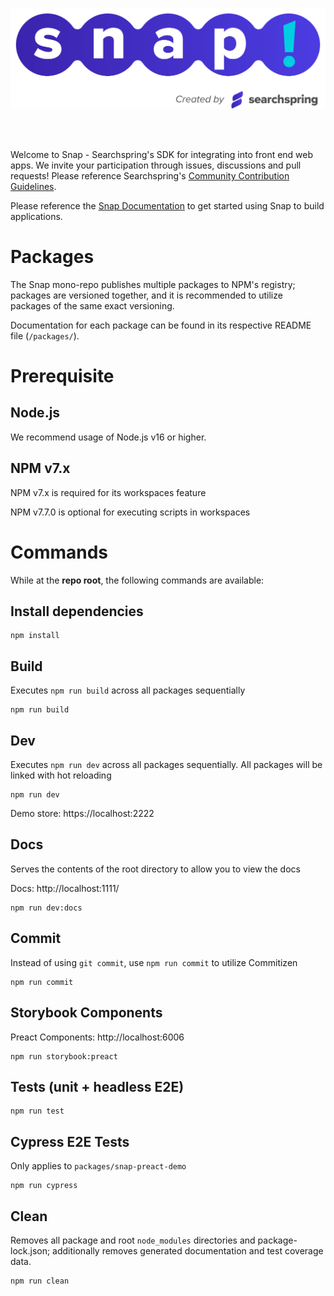 <p align="center">
  <img src="images/flat-logo-snap.svg"/>  
</p>
<br/><br/>

Welcome to Snap - Searchspring's SDK for integrating into front end web apps. We invite your participation through issues, discussions and pull requests! Please reference Searchspring's [Community Contribution Guidelines](https://github.com/searchspring/community/blob/main/CONTRIBUTING.md).

Please reference the [Snap Documentation](https://searchspring.github.io/snap/) to get started using Snap to build applications.

# Packages
The Snap mono-repo publishes multiple packages to NPM's registry; packages are versioned together, and it is recommended to utilize packages of the same exact versioning.

Documentation for each package can be found in its respective README file (`/packages/`).

# Prerequisite

## Node.js
We recommend usage of Node.js v16 or higher.
## NPM v7.x

NPM v7.x is required for its workspaces feature

NPM v7.7.0 is optional for executing scripts in workspaces

# Commands
While at the <b>repo root</b>, the following commands are available:

## Install dependencies
```shell
npm install
```

## Build
Executes `npm run build` across all packages sequentially
```shell
npm run build
```
## Dev
Executes `npm run dev` across all packages sequentially. All packages will be linked with hot reloading
```shell
npm run dev
```

Demo store: https://localhost:2222

## Docs
Serves the contents of the root directory to allow you to view the docs

Docs: http://localhost:1111/

```shell
npm run dev:docs
```

## Commit
Instead of using `git commit`, use `npm run commit` to utilize Commitizen
```shell
npm run commit
```

## Storybook Components
Preact Components: http://localhost:6006
```shell
npm run storybook:preact
```

## Tests (unit + headless E2E)
```shell
npm run test
```

## Cypress E2E Tests
Only applies to `packages/snap-preact-demo`
```shell
npm run cypress
```

## Clean
Removes all package and root `node_modules` directories and package-lock.json; additionally removes generated documentation and test coverage data.
```shell
npm run clean
```

